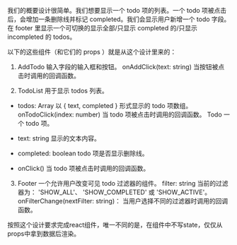 我们的概要设计很简单。我们想要显示一个 todo 项的列表。一个 todo 项被点击后，会增加一条删除线并标记 completed。我们会显示用户新增一个 todo 字段。在 footer 里显示一个可切换的显示全部/只显示 completed 的/只显示 incompleted 的 todos。

以下的这些组件（和它们的 props ）就是从这个设计里来的：

1. AddTodo 输入字段的输入框和按钮。
onAddClick(text: string) 当按钮被点击时调用的回调函数。

2. TodoList 用于显示 todos 列表。

- todos: Array 以 { text, completed } 形式显示的 todo 项数组。
onTodoClick(index: number) 当 todo 项被点击时调用的回调函数。
Todo 一个 todo 项。

- text: string 显示的文本内容。

- completed: boolean todo 项是否显示删除线。
- onClick() 当 todo 项被点击时调用的回调函数。

3. Footer 一个允许用户改变可见 todo 过滤器的组件。
filter: string 当前的过滤器为： 'SHOW_ALL'、 'SHOW_COMPLETED' 或 'SHOW_ACTIVE'。
onFilterChange(nextFilter: string)： 当用户选择不同的过滤器时调用的回调函数。

按照这个设计要求完成react组件，唯一不同的是，在组件中不写state，仅仅从props中拿到数据后渲染。